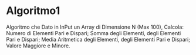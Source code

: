 # Algoritmo1
Algoritmo che Dato in InPut un Array di Dimensione N (Max 100), Calcola: Numero di Elementi Pari e Dispari;  Somma degli Elementi, degli Elementi Pari e Dispari; Media Aritmetica degli Elementi, degli Elementi Pari e Dispari;  Valore Maggiore e Minore.
